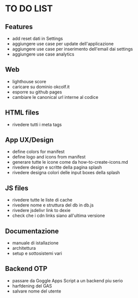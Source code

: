 # TO DO LIST

## Features

- add reset dati in Settings
- aggiungere use case per update dell'applicazione
- aggiungere use case per inserimento dell'email dai settings
- aggiungere use case analytics

## Web

- lighthouse score
- caricare su dominio okcolf.it
- esporre su github pages
- cambiare le canonical url interne al codice

## HTML files

- rivedere tutti i meta tags

## App UX/Design

- define colors for manifest  
- define logo and icons  from manifest
- generare tutte le icone come da how-to-create-icons.md
- rivedere design e scritte della pagina splash
- rivedere designa colori delle input boxes della splash

## JS files

- rivedere tutte le liste di cache
- rivedere nome e struttura del db in db.js
- rivedere jsdelivr link to dexie
- check che i cdn links siano all'ultima versione

## Documentazione

- manuale di istallazione
- architettura
- setup e sottosistemi vari

## Backend OTP
- passare da Goggle Apps Script a un backend piu serio
- harfdening del GAS
- salvare nome del utente